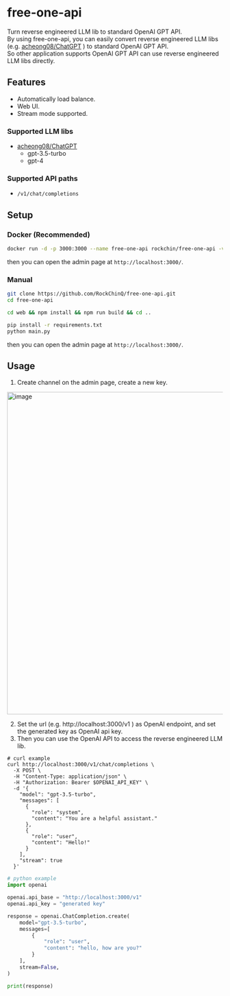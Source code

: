 # free-one-api

Turn reverse engineered LLM lib to standard OpenAI GPT API.  
By using free-one-api, you can easily convert reverse engineered LLM libs (e.g. [acheong08/ChatGPT](https://github.com/acheong08/ChatGPT) ) to standard OpenAI GPT API.  
So other application supports OpenAI GPT API can use reverse engineered LLM libs directly.

## Features

- Automatically load balance.
- Web UI.
- Stream mode supported.

### Supported LLM libs

- [acheong08/ChatGPT](https://github.com/acheong08/ChatGPT)
    - gpt-3.5-turbo
    - gpt-4

### Supported API paths

- `/v1/chat/completions`

## Setup

### Docker (Recommended)

```bash
docker run -d -p 3000:3000 --name free-one-api rockchin/free-one-api -v ./data:/app/data
```

then you can open the admin page at `http://localhost:3000/`.

### Manual

```bash
git clone https://github.com/RockChinQ/free-one-api.git
cd free-one-api

cd web && npm install && npm run build && cd ..

pip install -r requirements.txt
python main.py
```

then you can open the admin page at `http://localhost:3000/`.

## Usage

1. Create channel on the admin page, create a new key.

<img width="752" alt="image" src="https://github.com/RockChinQ/free-one-api/assets/45992437/d163652b-0b71-4ca9-89fb-ac964692f0ee">

2. Set the url (e.g. http://localhost:3000/v1 ) as OpenAI endpoint, and set the generated key as OpenAI api key.  
3. Then you can use the OpenAI API to access the reverse engineered LLM lib.

```curl
# curl example
curl http://localhost:3000/v1/chat/completions \
  -X POST \
  -H "Content-Type: application/json" \
  -H "Authorization: Bearer $OPENAI_API_KEY" \
  -d '{
    "model": "gpt-3.5-turbo",
    "messages": [
      {
        "role": "system",
        "content": "You are a helpful assistant."
      },
      {
        "role": "user",
        "content": "Hello!"
      }
    ],
    "stream": true
  }'
```

```python
# python example
import openai

openai.api_base = "http://localhost:3000/v1"
openai.api_key = "generated key"

response = openai.ChatCompletion.create(
    model="gpt-3.5-turbo",
    messages=[
        {
            "role": "user",
            "content": "hello, how are you?"
        }
    ],
    stream=False,
)

print(response)
```
